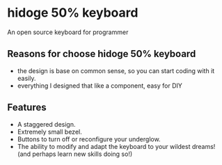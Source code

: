 # hidoge 50% keyboard
An open source keyboard for programmer

## Reasons for choose hidoge 50% keyboard
- the design is base on common sense, so you can start coding with it easily.
- everything I designed that like a component, easy for DIY

## Features
- A staggered design.
- Extremely small bezel.
- Buttons to turn off or reconfigure your underglow.
- The ability to modify and adapt the keyboard to your wildest dreams! (and perhaps learn new skills doing so!)
